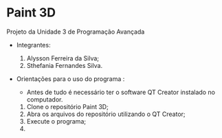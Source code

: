 # Paint 3D
Projeto da Unidade 3 de Programação Avançada
- Integrantes:
  1. Alysson Ferreira da Silva;
  2. Sthefania Fernandes Silva.
  
- Orientações para o uso do programa :
  - Antes de tudo é necessário ter o software QT Creator instalado no computador.
  
  1. Clone o repositório Paint 3D;
  2. Abra os arquivos do repositório utilizando o QT Creator;
  3. Execute o programa;
    1. 
  

